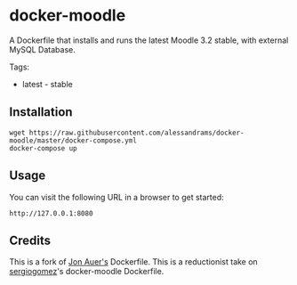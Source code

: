 docker-moodle
=============

A Dockerfile that installs and runs the latest Moodle 3.2 stable, with external MySQL Database.

Tags:
* latest - stable

## Installation

```
wget https://raw.githubusercontent.com/alessandrams/docker-moodle/master/docker-compose.yml
docker-compose up 
```

## Usage


You can visit the following URL in a browser to get started:

```
http://127.0.0.1:8080 
```

## Credits

This is a fork of [Jon Auer's](https://github.com/jda/docker-moodle) Dockerfile.
This is a reductionist take on [sergiogomez](https://github.com/sergiogomez/)'s docker-moodle Dockerfile.

